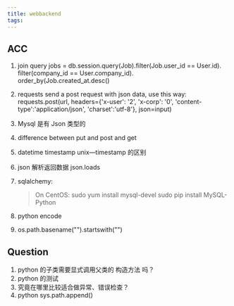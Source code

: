 ```yaml
---
title: webbackend
tags:
---
```

## ACC
1. join query
jobs = db.session.query(Job).filter(Job.user_id == User.id).\
                        filter(company_id == User.company_id).\
                        order_by(Job.created_at.desc()
2. requests
send a post request with json data, use this way:
requests.post(url, headers={'x-user': '2', 'x-corp': '0', 'content-type':'application/json', 'charset':'utf-8'}, json=input)

3. Mysql 是有 Json 类型的
4. difference between put and post and get
5. datetime timestamp unix—timestamp 的区别
6. json 解析返回数据 json.loads
7. sqlalchemy: 
    >On CentOS:
    >sudo yum install mysql-devel
    >sudo pip install MySQL-Python
8. python encode
9. os.path.basename("").startswith("")
## Question
1. python 的子类需要显式调用父类的 构造方法 吗？
2. python 的测试
3. 究竟在哪里比较适合做异常、错误检查？
4. python sys.path.append()